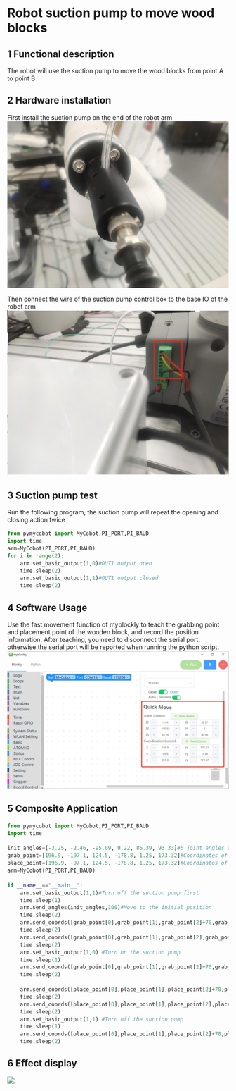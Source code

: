 # Robot suction pump to move wood blocks

## 1 Functional description
The robot will use the suction pump to move the wood blocks from point A to point B

## 2 Hardware installation
First install the suction pump on the end of the robot arm
![](./img/4.jpg)

Then connect the wire of the suction pump control box to the base IO of the robot arm
![](./img/5.png)

## 3 Suction pump test
Run the following program, the suction pump will repeat the opening and closing action twice
```python
from pymycobot import MyCobot,PI_PORT,PI_BAUD
import time
arm=MyCobot(PI_PORT,PI_BAUD)
for i in range(2):
    arm.set_basic_output(1,0)#OUT1 output open
    time.sleep(2)
    arm.set_basic_output(1,1)#OUT1 output closed
    time.sleep(2)

```
## 4 Software Usage
Use the fast movement function of myblockly to teach the grabbing point and placement point of the wooden block, and record the position information. After teaching, you need to disconnect the serial port, otherwise the serial port will be reported when running the python script.
![](./img/blockly.png)

## 5 Composite Application
```python
from pymycobot import MyCobot,PI_PORT,PI_BAUD
import time

init_angles=[-3.25, -2.46, -95.09, 9.22, 86.39, 93.33]#6 joint angles at the initial position
grab_point=[196.9, -197.1, 124.5, -178.8, 1.25, 173.32]#Coordinates of the grab point
place_point=[196.9, -97.1, 124.5, -178.8, 1.25, 173.32]#Coordinates of the placement point
arm=MyCobot(PI_PORT,PI_BAUD)

if __name__=="__main__":
    arm.set_basic_output(1,1)#Turn off the suction pump first   
    time.sleep(1)   
    arm.send_angles(init_angles,100)#Move to the initial position   
    time.sleep(2)   
    arm.send_coords([grab_point[0],grab_point[1],grab_point[2]+70,grab_point[3],grab_point[4],grab_point[5]],100,1)#Move to 70mm above the grab point    
    time.sleep(2)
    arm.send_coords([grab_point[0],grab_point[1],grab_point[2],grab_point[3],grab_point[4],grab_point[5]],100,1)#Move to the grab point
    time.sleep(2)
    arm.set_basic_output(1,0) #Turn on the suction pump
    time.sleep(1)
    arm.send_coords([grab_point[0],grab_point[1],grab_point[2]+70,grab_point[3],grab_point[4],grab_point[5]],100,1)#Move to 70mm above the grab point
    time.sleep(2)
    
    arm.send_coords([place_point[0],place_point[1],place_point[2]+70,place_point[3],place_point[4],place_point[5]],100,1)#Move to 70mm above the placement point
    time.sleep(2)
    arm.send_coords([place_point[0],place_point[1],place_point[2],place_point[3],place_point[4],place_point[5]],100,1)#Move to the placement point
    time.sleep(2)
    arm.set_basic_output(1,1) #Turn off the suction pump
    time.sleep(1)
    arm.send_coords([place_point[0],place_point[1],place_point[2]+70,place_point[3],place_point[4],place_point[5]],100,1)#Move to 70mm above the placement point
    time.sleep(2)
```
## 6 Effect display
![](./img/video_pump.gif)
